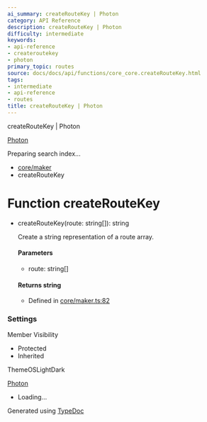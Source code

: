 ```yaml
---
ai_summary: createRouteKey | Photon
category: API Reference
description: createRouteKey | Photon
difficulty: intermediate
keywords:
- api-reference
- createroutekey
- photon
primary_topic: routes
source: docs/docs/api/functions/core_core.createRouteKey.html
tags:
- intermediate
- api-reference
- routes
title: createRouteKey | Photon
---
```

createRouteKey | Photon

[Photon](../index.md)




Preparing search index...

* [core/maker](../modules/core_maker.md)
* createRouteKey

# Function createRouteKey

* createRouteKey(route: string[]): string

  Create a string representation of a route array.

  #### Parameters

  + route: string[]

  #### Returns string

  + Defined in [core/maker.ts:82](https://github.com/mwhite454/photon/blob/main/packages/photon/src/core/maker.ts#L82)

### Settings

Member Visibility

* Protected
* Inherited

ThemeOSLightDark

[Photon](../index.md)

* Loading...

Generated using [TypeDoc](https://typedoc.org/)
